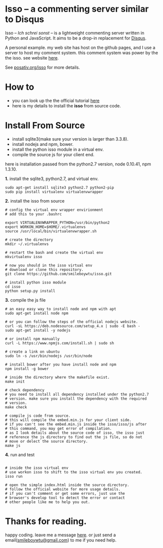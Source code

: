 # Isso – a commenting server similar to Disqus

Isso – _Ich schrei sonst_ – is a lightweight commenting server written in Python and JavaScript. It aims to be a drop-in replacement for [Disqus](http://disqus.com).

A personal example. my web site has host on the github pages, and I use a server to host my comment system. this comment system was power by the the isso. see website [here]["example site"].

See [posativ.org/isso](http://posativ.org/isso/) for more details.

# How to

* you can look up the the official tutorial [here]["official tutorial"]
* here is my details to install the **isso** from source code.

# Install From Source

* install sqlite3(make sure your version is larger than 3.3.8).
* install nodejs and npm, bower.
* install the python isso module in a virtual env.
* compile the source js for your client end.

here is installation passed from the python2.7 version, node 0.10.41,
npm 1.3.10.

**1.** install the sqlite3, python2.7, and virtual env.
``` shell
sudo apt-get install sqlite3 python2.7 python2-pip
sudo pip install virtualenv virtualenvwrapper
```

**2.** install the isso from source
``` shell
# config the virtual env wrapper envirionment
# add this to your .bashrc

export VIRTUALENVWRAPPER_PYTHON=/usr/bin/python2
export WORKON_HOME=$HOME/.virtualenvs
source /usr/local/bin/virtualenvwrapper.sh

# create the directory
mkdir ~/.virtualenvs

# restart the bash and create the virtual env
mkvirtualenv isso

# now you should in the isso virtual env
# download or clone this repository.
git clone https://github.com/smileboywtu/isso.git

# install python isso module
cd isso
python setup.py install
```

**3.** compile the js file
``` shell
# an easy easy way to install node and npm with apt
sudo apt-get install node npm

# or you can follow the steps of the official nodejs website.
curl -sL https://deb.nodesource.com/setup_4.x | sudo -E bash -
sudo apt-get install -y nodejs

# or install npm manually
curl -L https://www.npmjs.com/install.sh | sudo sh

# create a link on ubuntu
sudo ln -s /usr/bin/nodejs /usr/bin/node

# install bower after you have install node and npm
npm install -g bower

# inside the directory where the makefile exist.
make init

# check dependency
# you need to install all dependency installed under the python2.7
# version. make sure you install the dependency with the required
# version.
make check

# compile js code from source.
# this will compile the embed.min.js for your client side.
# if you can't see the embed.min.js inside the isso/isso/js after
# this command, you may get error of compilation.
# as I look details about the source code of isso, the isso just
# reference the js directory to find out the js file, so do not
# move or delect the source directory.
make js

```

**4.** run and test
``` shell

# inside the isso virtual env
# use workon isso to shift to the isso virtual env you created.
isso run

# open the simple index.html inside the source directory.
# follow the official website for more usage details.
# if you can't comment or get some errors, just use the
# browser's develop tool to detect the error or contact
# other people like me to help you out.
```

# Thanks for reading.

happy coding. leave me a message [here]["example site"].
or just send a email(smileboywtu@gmail.com) to me if you need help.

["example site"]: http://smileboywtu.github.io/
["official tutorial"]: https://posativ.org/isso/docs/
